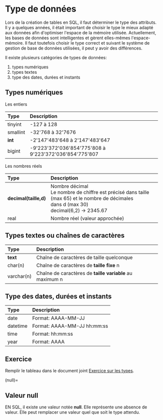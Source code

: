 <!-- Copyright 2024 Caroline Blank <caro@c-space.org> -->
<!-- SPDX-License-Identifier: CC-BY-NC-SA-4.0 -->

# Type de données

Lors de la création de tables en SQL, il faut déterminer le type des attributs.
Il y a quelques années, il était important de choisir le type le mieux adapté
aux données afin d'optimiser l'espace de la mémoire utilisée. Actuellement, les
bases de données sont intelligentes et gèrent elles-mêmes l'espace-mémoire. Il
faut toutefois choisir le type correct et suivant le système de gestion de base
de données utilisées, il peut y avoir des différences.

Il existe plusieurs catégories de types de données:

1. types numériques
2. types textes
3. type des dates, durées et instants

## Types numériques

Les entiers

| Type | Description |
| :--- | :---------- |
| tinyint | -127 à 128 |
| smallint | -32'768 à 32'7676 |
| **int** | -2'147'483'648 à 2'147'483'647 |
| bigint | -9'223'372'036'854'775'808 à 9'223'372'036'854'775'807 |

Les nombres réels

| Type | Description |
| :--- | :---------- |
| **decimal(taille,d)** |  Nombre décimal <br> Le nombre de chiffre est précisé dans taille (max 65) et le nombre de décimales <br> dans d (max 30) <br> decimal(6,2) -> 2345.67 |
| real | Nombre réel (valeur approchée)|


## Types textes ou chaînes de caractères

| Type | Description |
| :--- | :---------- |
| **text** | Chaîne de caractères de taille quelconque |
| char(n) | Chaîne de caractères de **taille fixe** n |
| varchar(n) | Chaîne de caractères de **taille variable** au maximum n |


## Type des dates, durées et instants

| Type | Description |
| :--- | :---------- |
| date | Format: AAAA-MM-JJ |
| datetime | Format: AAAA-MM-JJ hh:mm:ss |
| time | Format: hh:mm:ss |
| year | Format: AAAA |

## Exercice

<!-- TODO: Remplacer le pdf par un pdf éditable avec ouverture directement dans
           le browser -->
Remplir le tableau dans le document joint [Exercice sur les types](./exercice-types.pdf).

(null)=
## Valeur null

EN SQL, il existe une valeur notée **null**. Elle représente une absence de
valeur. Elle peut remplacer une valeur quel que soit le type attendu.






